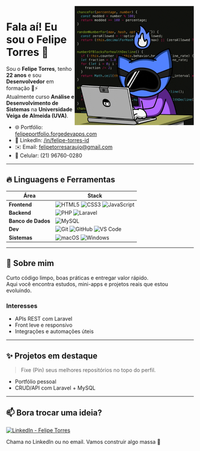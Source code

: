 <!-- Opcional: banner à direita (troque o src por uma imagem sua) -->
<img src="./assets/banner.gif" alt="Banner animado de Felipe Torres" align="right" width="320">

<h1>Fala aí! Eu sou o Felipe Torres 👋</h1>

Sou o **Felipe Torres**, tenho **22 anos** e sou **Desenvolvedor** em formação 🧠⚡  
Atualmente curso **Análise e Desenvolvimento de Sistemas** na **Universidade Veiga de Almeida (UVA)**.

- 🌐 Portfólio: <a href="https://felipeportfolio.forgedevapps.com" target="_blank">felipeportfolio.forgedevapps.com</a>
- 💼 LinkedIn: <a href="https://www.linkedin.com/in/felipe-torres-id/" target="_blank">/in/felipe-torres-id</a>
- ✉️ Email: <a href="mailto:felipetorresaraujo@gmail.com">felipetorresaraujo@gmail.com</a>
- 📱 Celular: (21) 96760-0280

---

## 🔥 Linguagens e Ferramentas

| Área | Stack |
|---|---|
| **Frontend** | ![HTML5](https://img.shields.io/badge/HTML5-E34F26?style=for-the-badge&logo=html5&logoColor=white) ![CSS3](https://img.shields.io/badge/CSS3-1572B6?style=for-the-badge&logo=css3&logoColor=white) ![JavaScript](https://img.shields.io/badge/JavaScript-F7DF1E?style=for-the-badge&logo=javascript&logoColor=000) |
| **Backend** | ![PHP](https://img.shields.io/badge/PHP-777BB4?style=for-the-badge&logo=php&logoColor=white) ![Laravel](https://img.shields.io/badge/Laravel-FF2D20?style=for-the-badge&logo=laravel&logoColor=white) |
| **Banco de Dados** | ![MySQL](https://img.shields.io/badge/MySQL-4479A1?style=for-the-badge&logo=mysql&logoColor=white) |
| **Dev** | ![Git](https://img.shields.io/badge/Git-F05032?style=for-the-badge&logo=git&logoColor=white) ![GitHub](https://img.shields.io/badge/GitHub-181717?style=for-the-badge&logo=github&logoColor=white) ![VS Code](https://img.shields.io/badge/VS%20Code-007ACC?style=for-the-badge&logo=visualstudiocode&logoColor=white) |
| **Sistemas** | ![macOS](https://img.shields.io/badge/macOS-000000?style=for-the-badge&logo=apple&logoColor=white) ![Windows](https://img.shields.io/badge/Windows-0078D6?style=for-the-badge&logo=windows&logoColor=white) |

---

## 📌 Sobre mim
Curto código limpo, boas práticas e entregar valor rápido.  
Aqui você encontra estudos, mini-apps e projetos reais que estou evoluindo.

### Interesses
- APIs REST com Laravel
- Front leve e responsivo
- Integrações e automações úteis

---

## ✨ Projetos em destaque
> Fixe (Pin) seus melhores repositórios no topo do perfil.
- Portfólio pessoal
- CRUD/API com Laravel + MySQL

---

## 📫 Bora trocar uma ideia?

[![LinkedIn - Felipe Torres](https://img.shields.io/badge/LinkedIn-Felipe%20Torres-0A66C2?style=for-the-badge&logo=linkedin&logoColor=white)](https://www.linkedin.com/in/felipe-torres-id/)

Chama no LinkedIn ou no email. Vamos construir algo massa 🚀
